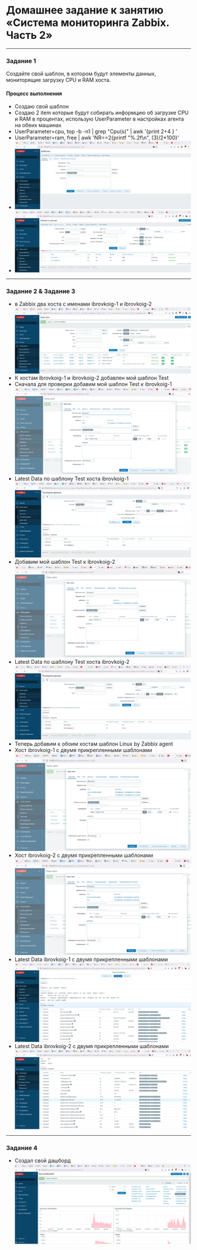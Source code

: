 # Домашнее задание к занятию «Система мониторинга Zabbix. Часть 2»

 ---

### Задание 1
Создайте свой шаблон, в котором будут элементы данных, мониторящие загрузку CPU и RAM хоста.

#### Процесс выполнения
* Создаю свой шаблон
* Создаю 2 item которые будут собирать информцию об загрузке CPU и RAM в процентах, использую UserParameter в настройках агента на обеих машинах
* UserParameter=cpu, top -b -n1 | grep "Cpu(s)" | awk '{print $2+$4 } '
* UserParameter=ram, free | awk 'NR==2{printf "%.2f\n", ($3)/$2*100}'
* ![Задание 1](img/hw-03/1-1.png)
* ![Задание 1](img/hw-03/1-2.png)


 ---

### Задание 2 & Задание 3
* в Zabbix два хоста с именами ibrovkoig-1 и ibrovkoig-2 ![скрин](img/hw-03/2-1.png)
* К хостам ibrovkoig-1 и ibrovkoig-2 добавлен мой шаблон Test
* Сначала для проверки добавим мой шаблон Test к ibrovkoig-1 ![скрин](img/hw-03/2-2.png)
* Latest Data по шаблону Test хоста ibrovkoig-1 ![скрин](img/hw-03/2-3.png)
* Добавим мой шаблон Test к ibrovkoig-2 ![скрин](img/hw-03/2-4.png)
* Latest Data по шаблону Test хоста ibrovkoig-2 ![скрин](img/hw-03/2-5.png)
* Теперь добавим к обоим хостам шаблон Linux by Zabbix agent
* Хост ibrovkoig-1 с двумя прикрепленными шаблонами ![скрин](img/hw-03/2-6.png)
* Хост ibrovkoig-2 с двумя прикрепленными шаблонами ![скрин](img/hw-03/2-7.png)
* Latest Data ibrovkoig-1 с двумя прикрепленными шаблонами ![скрин](img/hw-03/2-8.png)
* Latest Data ibrovkoig-2 с двумя прикрепленными шаблонами ![скрин](img/hw-03/2-9.png)
 ---

### Задание 4
* Создал свой дашборд ![скрин](img/hw-03/4-1.png)
